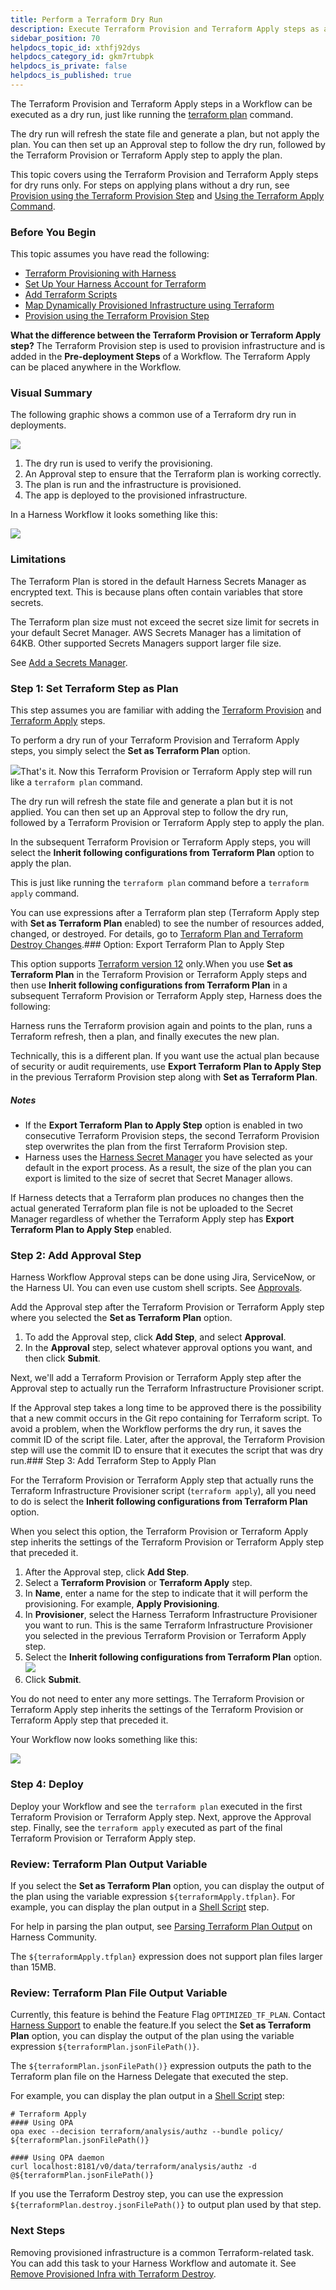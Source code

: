 ```yaml
---
title: Perform a Terraform Dry Run
description: Execute Terraform Provision and Terraform Apply steps as a dry run.
sidebar_position: 70
helpdocs_topic_id: xthfj92dys
helpdocs_category_id: gkm7rtubpk
helpdocs_is_private: false
helpdocs_is_published: true
---
```


The Terraform Provision and Terraform Apply steps in a Workflow can be executed as a dry run, just like running the [terraform plan](https://www.terraform.io/docs/commands/plan.html) command.

The dry run will refresh the state file and generate a plan, but not apply the plan. You can then set up an Approval step to follow the dry run, followed by the Terraform Provision or Terraform Apply step to apply the plan.

This topic covers using the Terraform Provision and Terraform Apply steps for dry runs only. For steps on applying plans without a dry run, see [Provision using the Terraform Provision Step](terraform-provisioner-step.md) and [Using the Terraform Apply Command](using-the-terraform-apply-command.md).

### Before You Begin

This topic assumes you have read the following:

* [Terraform Provisioning with Harness](../concepts-cd/deployment-types/terraform-provisioning-with-harness.md)
* [Set Up Your Harness Account for Terraform](terraform-delegates.md)
* [Add Terraform Scripts](add-terraform-scripts.md)
* [Map Dynamically Provisioned Infrastructure using Terraform](mapgcp-kube-terraform-infra.md)
* [Provision using the Terraform Provision Step](terraform-provisioner-step.md)

**What the difference between the Terraform Provision or Terraform Apply step?** The Terraform Provision step is used to provision infrastructure and is added in the **Pre-deployment Steps** of a Workflow. The Terraform Apply can be placed anywhere in the Workflow.

### Visual Summary

The following graphic shows a common use of a Terraform dry run in deployments.

![](./static/terraform-dry-run-30\.png)

1. The dry run is used to verify the provisioning.
2. An Approval step to ensure that the Terraform plan is working correctly.
3. The plan is run and the infrastructure is provisioned.
4. The app is deployed to the provisioned infrastructure.

In a Harness Workflow it looks something like this:

![](./static/terraform-dry-run-31.png)

### Limitations

The Terraform Plan is stored in the default Harness Secrets Manager as encrypted text. This is because plans often contain variables that store secrets.

The Terraform plan size must not exceed the secret size limit for secrets in your default Secret Manager. AWS Secrets Manager has a limitation of 64KB. Other supported Secrets Managers support larger file size.

See [Add a Secrets Manager](https://docs.harness.io/article/uuer539u3l-add-a-secrets-manager).

### Step 1: Set Terraform Step as Plan

This step assumes you are familiar with adding the [Terraform Provision](terraform-provisioner-step.md) and [Terraform Apply](using-the-terraform-apply-command.md) steps.

To perform a dry run of your Terraform Provision and Terraform Apply steps, you simply select the **Set as Terraform Plan** option.

![](./static/terraform-dry-run-32.png)That's it. Now this Terraform Provision or Terraform Apply step will run like a `terraform plan` command.

The dry run will refresh the state file and generate a plan but it is not applied. You can then set up an Approval step to follow the dry run, followed by a Terraform Provision or Terraform Apply step to apply the plan.

In the subsequent Terraform Provision or Terraform Apply steps, you will select the **Inherit following configurations from Terraform Plan** option to apply the plan.

This is just like running the `terraform plan` command before a `terraform apply` command.

You can use expressions after a Terraform plan step (Terraform Apply step with **Set as Terraform Plan** enabled) to see the number of resources added, changed, or destroyed. For details, go to [Terraform Plan and Terraform Destroy Changes](https://docs.harness.io/article/aza65y4af6-built-in-variables-list#terraform_plan_and_terraform_destroy_changes).### Option: Export Terraform Plan to Apply Step

This option supports [Terraform version 12](https://www.terraform.io/upgrade-guides/0-12.html) only.When you use **Set as Terraform Plan** in the Terraform Provision or Terraform Apply steps and then use **Inherit following configurations from Terraform Plan** in a subsequent Terraform Provision or Terraform Apply step, Harness does the following:

Harness runs the Terraform provision again and points to the plan, runs a Terraform refresh, then a plan, and finally executes the new plan.

Technically, this is a different plan. If you want use the actual plan because of security or audit requirements, use **Export Terraform Plan to Apply Step** in the previous Terraform Provision step along with **Set as Terraform Plan**.

##### Notes

* If the **Export Terraform Plan to Apply Step** option is enabled in two consecutive Terraform Provision steps, the second Terraform Provision step overwrites the plan from the first Terraform Provision step.
* Harness uses the [Harness Secret Manager](https://docs.harness.io/article/uuer539u3l-add-a-secrets-manager) you have selected as your default in the export process. As a result, the size of the plan you can export is limited to the size of secret that Secret Manager allows.

If Harness detects that a Terraform plan produces no changes then the actual generated Terraform plan file is not be uploaded to the Secret Manager regardless of whether the Terraform Apply step has **Export Terraform Plan to Apply Step** enabled.

### Step 2: Add Approval Step

Harness Workflow Approval steps can be done using Jira, ServiceNow, or the Harness UI. You can even use custom shell scripts. See [Approvals](../model-cd-pipeline/approvals/approvals.md).

Add the Approval step after the Terraform Provision or Terraform Apply step where you selected the **Set as Terraform Plan** option.

1. To add the Approval step, click **Add Step**, and select **Approval**.
2. In the **Approval** step, select whatever approval options you want, and then click **Submit**.

Next, we'll add a Terraform Provision or Terraform Apply step after the Approval step to actually run the Terraform Infrastructure Provisioner script.

If the Approval step takes a long time to be approved there is the possibility that a new commit occurs in the Git repo containing for Terraform script. To avoid a problem, when the Workflow performs the dry run, it saves the commit ID of the script file. Later, after the approval, the Terraform Provision step will use the commit ID to ensure that it executes the script that was dry run.### Step 3: Add Terraform Step to Apply Plan

For the Terraform Provision or Terraform Apply step that actually runs the Terraform Infrastructure Provisioner script (`terraform apply`), all you need to do is select the **Inherit following configurations from Terraform Plan** option.

When you select this option, the Terraform Provision or Terraform Apply step inherits the settings of the Terraform Provision or Terraform Apply step that preceded it.

1. After the Approval step, click **Add Step**.
2. Select a **Terraform Provision** or **Terraform Apply** step.
3. In **Name**, enter a name for the step to indicate that it will perform the provisioning. For example, **Apply Provisioning**.
4. In **Provisioner**, select the Harness Terraform Infrastructure Provisioner you want to run. This is the same Terraform Infrastructure Provisioner you selected in the previous Terraform Provision or Terraform Apply step.
5. Select the **Inherit following configurations from Terraform Plan** option.
   ![](./static/terraform-dry-run-33.png)
6. Click **Submit**.

You do not need to enter any more settings. The Terraform Provision or Terraform Apply step inherits the settings of the Terraform Provision or Terraform Apply step that preceded it.

Your Workflow now looks something like this:

![](./static/terraform-dry-run-34.png)

### Step 4: Deploy

Deploy your Workflow and see the `terraform plan` executed in the first Terraform Provision or Terraform Apply step. Next, approve the Approval step. Finally, see the `terraform apply` executed as part of the final Terraform Provision or Terraform Apply step.

### Review: Terraform Plan Output Variable

If you select the **Set as Terraform Plan** option, you can display the output of the plan using the variable expression `${terraformApply.tfplan}`. For example, you can display the plan output in a [Shell Script](../model-cd-pipeline/workflows/capture-shell-script-step-output.md) step.

For help in parsing the plan output, see [Parsing Terraform Plan Output](https://community.harness.io/t/parsing-terraform-plan-output/545) on Harness Community.

The `${terraformApply.tfplan}` expression does not support plan files larger than 15MB.

### Review: Terraform Plan File Output Variable

Currently, this feature is behind the Feature Flag `OPTIMIZED_TF_PLAN`. Contact [Harness Support](mailto:support@harness.io) to enable the feature.If you select the **Set as Terraform Plan** option, you can display the output of the plan using the variable expression `${terraformPlan.jsonFilePath()}`.

The `${terraformPlan.jsonFilePath()}` expression outputs the path to the Terraform plan file on the Harness Delegate that executed the step.

For example, you can display the plan output in a [Shell Script](../model-cd-pipeline/workflows/capture-shell-script-step-output.md) step:


```
# Terraform Apply  
#### Using OPA   
opa exec --decision terraform/analysis/authz --bundle policy/ ${terraformPlan.jsonFilePath()}  
  
#### Using OPA daemon  
curl localhost:8181/v0/data/terraform/analysis/authz -d @${terraformPlan.jsonFilePath()}
```
If you use the Terraform Destroy step, you can use the expression `${terraformPlan.destroy.jsonFilePath()}` to output plan used by that step.

### Next Steps

Removing provisioned infrastructure is a common Terraform-related task. You can add this task to your Harness Workflow and automate it. See [Remove Provisioned Infra with Terraform Destroy](terraform-destroy.md).

